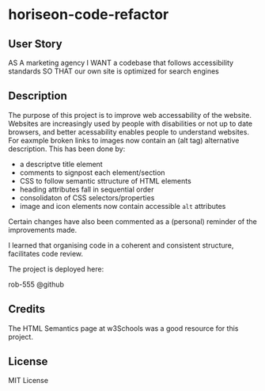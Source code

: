 # horiseon-code-refactor

## User Story

AS A marketing agency
I WANT a codebase that follows accessibility standards
SO THAT our own site is optimized for search engines

## Description 

The purpose of this project is to improve web accessability of the website.  Websites are increasingly used by people with disabilities or not up to date browsers, and better acessability enables people to understand websites.  For eaxmple broken links to images now contain an (alt tag) alternative description. This has been done by:

- a descriptve title element 
- comments to signpost each element/section
- CSS to follow semantic sttructure of HTML elements
- heading attributes fall in sequential order  
- consolidaton of CSS selectors/properties 
- image and icon elements now contain accessible `alt` attributes

Certain changes have also been commented as a (personal) reminder of the improvements made. 

I learned that organising code in a coherent and consistent structure, facilitates code review. 

The project is deployed here:

rob-555 @github

## Credits

The HTML Semantics page at w3Schools was a good resource for this project. 

## License

MIT License

